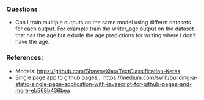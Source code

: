 

### Questions
* Can I train multiple outputs on the same model using differnt datasets for each output.
For example train the writer_age output on the dataset that has the age but exlude the age 
predictions for writing where I don't have the age. 
 




### References: 
* Models: https://github.com/ShawnyXiao/TextClassification-Keras
* Single page app to github pages... https://medium.com/swlh/building-a-static-single-page-application-with-javascript-for-github-pages-and-more-eb568b436bea